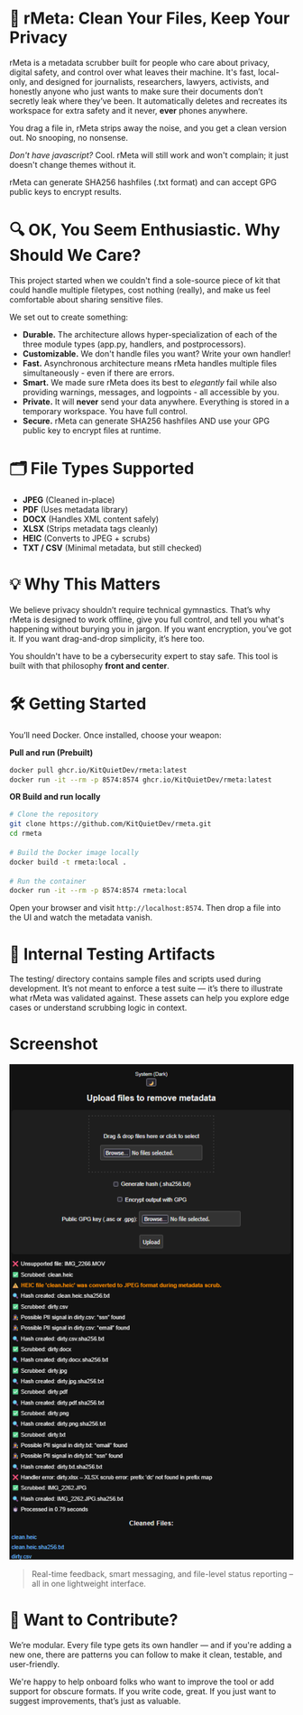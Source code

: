 # 🧼 rMeta: Clean Your Files, Keep Your Privacy

rMeta is a metadata scrubber built for people who care about privacy, digital safety, and control over what leaves their machine. It's fast, local-only, and designed for journalists, researchers, lawyers, activists, and honestly anyone who just wants to make sure their documents don’t secretly leak where they’ve been.  It automatically deletes and recreates its workspace for extra safety and it never, **ever** phones anywhere.

You drag a file in, rMeta strips away the noise, and you get a clean version out. No snooping, no nonsense.

*Don't have javascript?*  Cool.  rMeta will still work and won't complain; it just doesn't change themes without it.

rMeta can generate SHA256 hashfiles (.txt format) and can accept GPG public keys to encrypt results.

# 🔍 OK, You Seem Enthusiastic.  Why Should We Care?

This project started when we couldn't find a sole-source piece of kit that could handle multiple filetypes, cost nothing (really), and make us feel comfortable about sharing sensitive files.

We set out to create something:

- **Durable.**  The architecture allows hyper-specialization of each of the three module types (app.py, handlers, and postprocessors).
- **Customizable.**  We don't handle files you want?  Write your own handler!
- **Fast.** Asynchronous architecture means rMeta handles multiple files simultaneously - even if there are errors.
- **Smart.** We made sure rMeta does its best to *elegantly* fail while also providing warnings, messages, and logpoints - all accessible by you.
- **Private.** It will **never** send your data anywhere.  Everything is stored in a temporary workspace.  You have full control.
- **Secure.** rMeta can generate SHA256 hashfiles AND use your GPG public key to encrypt files at runtime.

# 🗂️ File Types Supported

- **JPEG** (Cleaned in-place)
- **PDF** (Uses metadata library)
- **DOCX** (Handles XML content safely)
- **XLSX** (Strips metadata tags cleanly)
- **HEIC** (Converts to JPEG + scrubs)
- **TXT / CSV** (Minimal metadata, but still checked)

# 💡 Why This Matters

We believe privacy shouldn’t require technical gymnastics. That’s why rMeta is designed to work offline, give you full control, and tell you what's happening without burying you in jargon. If you want encryption, you’ve got it. If you want drag-and-drop simplicity, it’s here too.

You shouldn't have to be a cybersecurity expert to stay safe. This tool is built with that philosophy **front and center**.

# 🛠️ Getting Started

You’ll need Docker. Once installed, choose your weapon:

**Pull and run (Prebuilt)**

```bash
docker pull ghcr.io/KitQuietDev/rmeta:latest
docker run -it --rm -p 8574:8574 ghcr.io/KitQuietDev/rmeta:latest
```

**OR Build and run locally**

```bash
# Clone the repository
git clone https://github.com/KitQuietDev/rmeta.git
cd rmeta

# Build the Docker image locally
docker build -t rmeta:local .

# Run the container
docker run -it --rm -p 8574:8574 rmeta:local

```

Open your browser and visit `http://localhost:8574`. Then drop a file into the UI and watch the metadata vanish.

# 🧪 Internal Testing Artifacts

The testing/ directory contains sample files and scripts used during development. It’s not meant to enforce a test suite — it’s there to illustrate what rMeta was validated against. These assets can help you explore edge cases or understand scrubbing logic in context.

# Screenshot

![rMeta UI](docs/images/screenshot.png)

> Real-time feedback, smart messaging, and file-level status reporting – all in one lightweight interface.

# 🌱 Want to Contribute?

We’re modular. Every file type gets its own handler — and if you're adding a new one, there are patterns you can follow to make it clean, testable, and user-friendly.

We're happy to help onboard folks who want to improve the tool or add support for obscure formats. If you write code, great. If you just want to suggest improvements, that’s just as valuable.
